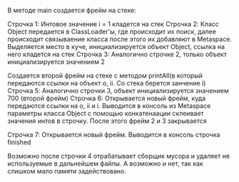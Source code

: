В методе main создается фрейм на стеке:

Строчка 1: Интовое значение i = 1 кладется на стек
Строчка 2: Класс Оbject передается в ClassLoader'ы, где происходит их поиск, далее происходит связываение класса после этого их добавляют в Metaspace. Выделяется место в куче, инициализируется объект Object, ссылка на него кладется на стек
Строчка 3: Аналогично строчке 2, только объект инициализируется значением 2

Создается второй фрейм на стеке с методом printAll(в который передаются ссылки на объект o, ii. Со стека берется занчение i) 
Строчка 5: Аналогично строчки 3, объект инициализируется значением 700 (второй фрейм)
Строчка 6: Открывается новый фрейм, куда передаются ссылки на о, ii и i. Выводится в консоль из Metaspace параметры класса Object с помощью конкатенаации склеивает значения интов в строчку. После этого фрейм 2 и 3 закрывается

Строчка 7: Открывается новый фрейм. Выводится в консоль строчка finished 

Возможно после строчки 4 отрабатывает сборщик мусора и удаляет не используемые в дальнейшем файлы. А возможно и нет, так как слишком мало памяти задействовано.